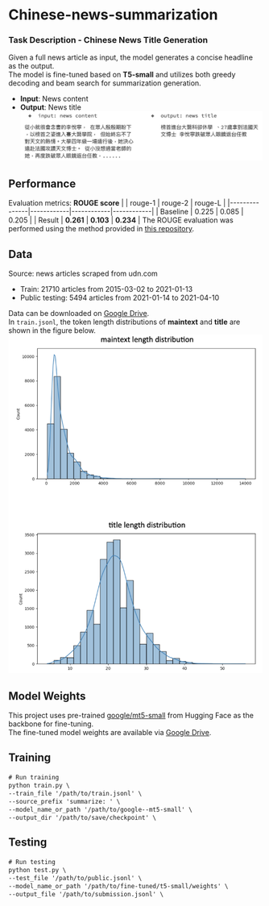 # Chinese-news-summarization
### Task Description - Chinese News Title Generation
Given a full news article as input, the model generates a concise headline as the output.  
The model is fine-tuned based on **T5-small** and utilizes both greedy decoding and beam search for summarization generation.
* **Input**: News content
* **Output**: News title
![image](./imgs/task_description.png)
## Performance
Evaluation metrics: **ROUGE score**
|               | rouge-1    | rouge-2    | rouge-L    |
|---------------|------------|------------|------------|
| Baseline      | 0.225      | 0.085      | 0.205      |
| Result        | **0.261**  | **0.103**  | **0.234**  |
The ROUGE evaluation was performed using the method provided in [this repository](https://github.com/deankuo/ADL24-HW2).
## Data
Source: news articles scraped from udn.com  
* Train: 21710 articles from 2015-03-02 to 2021-01-13
* Public testing: 5494 articles from 2021-01-14 to 2021-04-10  

Data can be downloaded on [Google Drive](https://drive.google.com/drive/folders1PMa25MwIVWTRhUtkWTfBFgqbqmGAxG2-).  
In `train.jsonl`, the token length distributions of **maintext** and **title** are shown in the figure below.
![image](./imgs/seq_length_distribution.png)
## Model Weights
This project uses pre-trained [google/mt5-small](https://huggingface.co/google/mt5-small) from Hugging Face as the backbone for fine-tuning.  
The fine-tuned model weights are available via [Google Drive](https://drive.google.com/file/d/1oH4KqUhyHJ9pUPiiF1CIDOz7awi5sb7O/view?usp=share_link).
## Training
```
# Run training
python train.py \
--train_file '/path/to/train.jsonl' \
--source_prefix 'summarize: ' \
--model_name_or_path '/path/to/google--mt5-small' \
--output_dir '/path/to/save/checkpoint' \
```
## Testing
```
# Run testing
python test.py \
--test_file '/path/to/public.jsonl' \
--model_name_or_path '/path/to/fine-tuned/t5-small/weights' \
--output_file '/path/to/submission.jsonl' \
```